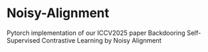 # Noisy-Alignment
Pytorch implementation of our ICCV2025 paper Backdooring Self-Supervised Contrastive Learning by Noisy Alignment
